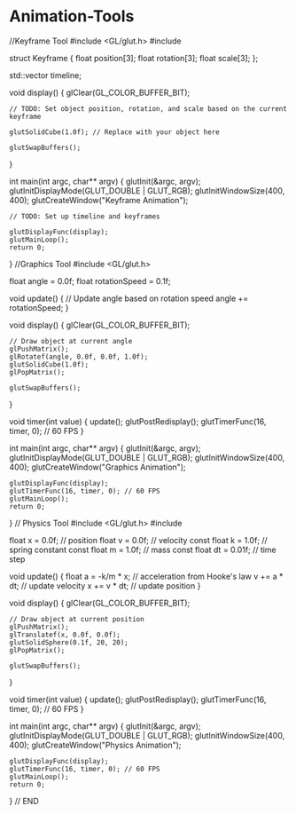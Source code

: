 # Animation-Tools
//Keyframe Tool
#include <GL/glut.h>
#include <vector>

struct Keyframe {
    float position[3];
    float rotation[3];
    float scale[3];
};

std::vector<Keyframe> timeline;

void display() {
    glClear(GL_COLOR_BUFFER_BIT);

    // TODO: Set object position, rotation, and scale based on the current keyframe

    glutSolidCube(1.0f); // Replace with your object here

    glutSwapBuffers();
}

int main(int argc, char** argv) {
    glutInit(&argc, argv);
    glutInitDisplayMode(GLUT_DOUBLE | GLUT_RGB);
    glutInitWindowSize(400, 400);
    glutCreateWindow("Keyframe Animation");

    // TODO: Set up timeline and keyframes

    glutDisplayFunc(display);
    glutMainLoop();
    return 0;
}
//Graphics Tool
#include <GL/glut.h>

float angle = 0.0f;
float rotationSpeed = 0.1f;

void update() {
    // Update angle based on rotation speed
    angle += rotationSpeed;
}

void display() {
    glClear(GL_COLOR_BUFFER_BIT);

    // Draw object at current angle
    glPushMatrix();
    glRotatef(angle, 0.0f, 0.0f, 1.0f);
    glutSolidCube(1.0f);
    glPopMatrix();

    glutSwapBuffers();
}

void timer(int value) {
    update();
    glutPostRedisplay();
    glutTimerFunc(16, timer, 0); // 60 FPS
}

int main(int argc, char** argv) {
    glutInit(&argc, argv);
    glutInitDisplayMode(GLUT_DOUBLE | GLUT_RGB);
    glutInitWindowSize(400, 400);
    glutCreateWindow("Graphics Animation");

    glutDisplayFunc(display);
    glutTimerFunc(16, timer, 0); // 60 FPS
    glutMainLoop();
    return 0;
}
// Physics Tool
#include <GL/glut.h>
#include <cmath>

float x = 0.0f; // position
float v = 0.0f; // velocity
const float k = 1.0f; // spring constant
const float m = 1.0f; // mass
const float dt = 0.01f; // time step

void update() {
    float a = -k/m * x; // acceleration from Hooke's law
    v += a * dt; // update velocity
    x += v * dt; // update position
}

void display() {
    glClear(GL_COLOR_BUFFER_BIT);

    // Draw object at current position
    glPushMatrix();
    glTranslatef(x, 0.0f, 0.0f);
    glutSolidSphere(0.1f, 20, 20);
    glPopMatrix();

    glutSwapBuffers();
}

void timer(int value) {
    update();
    glutPostRedisplay();
    glutTimerFunc(16, timer, 0); // 60 FPS
}

int main(int argc, char** argv) {
    glutInit(&argc, argv);
    glutInitDisplayMode(GLUT_DOUBLE | GLUT_RGB);
    glutInitWindowSize(400, 400);
    glutCreateWindow("Physics Animation");

    glutDisplayFunc(display);
    glutTimerFunc(16, timer, 0); // 60 FPS
    glutMainLoop();
    return 0;
}
 // END
